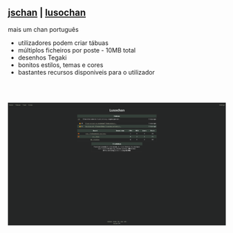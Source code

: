 <h2><a href="https://gitgud.io/fatchan/jschan"><strong>jschan</strong></a> | <a href="https://lusochan.net">lusochan</a></h2>



mais um chan português
<br>
 <ul>
  <li>utilizadores podem criar t&aacute;buas</li>
  <li>m&uacute;ltiplos ficheiros por poste - 10MB total</li>
  <li>desenhos Tegaki</li>
  <li>bonitos estilos, temas e cores</li>
  <li>bastantes recursos disponiveis para o utilizador</li>
</ul> 

<br>
<br>

![screenshots](home_github_page.png "screenshots")
